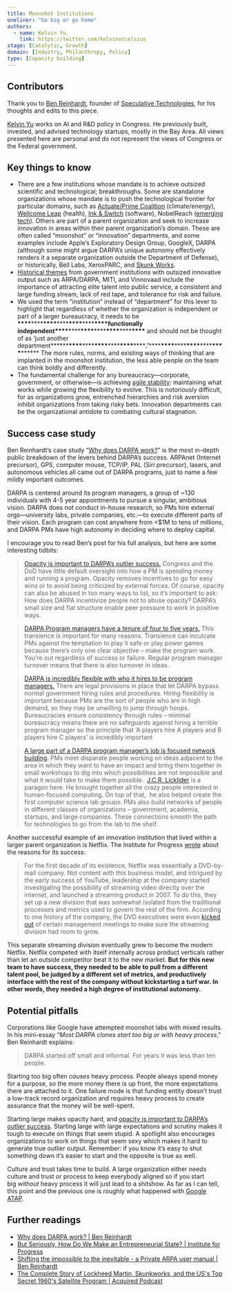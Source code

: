 ```yaml
---
title: Moonshot Institutions
oneliner: "Go big or go home"
authors:
  - name: Kelvin Yu,
    link: https://twitter.com/kelvinotcelsius
stage: [Catalytic, Growth]
domain: [Industry, Philanthropy, Policy]
type: [Capacity building]
---
```


## Contributors

Thank you to [Ben Reinhardt](https://www.elidourado.com/), founder of [Speculative Technologies](https://spec.tech/), for his thoughts and edits to this piece.

[Kelvin Yu](https://www.kelv.me/) works on AI and R&D policy in Congress. He previously built, invested, and advised technology startups, mostly in the Bay Area. All views presented here are personal and do not represent the views of Congress or the Federal government.

## Key things to know

- There are a few institutions whose mandate is to achieve outsized scientific and technological; breakthroughs. Some are standalone organizations whose mandate is to push the technological frontier for particular domains, such as [Actuate/Prime Coalition](https://www.primecoalition.org/library/actuate-climate-joins-forces-with-prime-coalition) [](https://actuateinnovation.org/)(climate/energy), [Wellcome Leap](https://wellcome.org/what-we-do/our-work/wellcome-leap) (health), [Ink & Switch](https://www.inkandswitch.com/) (software), NobelReach ([emerging tech](https://noblereachfoundation.org/)). Others are part of a parent organization and seek to increase innovation in areas within their parent organization’s domain. These are often called “moonshot” or “innovation” departments, and some examples include Apple’s Exploratory Design Group, GoogleX, DARPA (although some might argue DARPA’s unique autonomy effectively renders it a separate organization outside the Department of Defense), or historically, Bell Labs, XeroxPARC, and [Skunk Works](https://www.acquired.fm/episodes/lockheed-martin).
- [Historical themes](https://progress.institute/how-do-we-make-an-entrepreneurial-state/#:~:text=certain%20themes%20that%20repeat%20across%20case%20studies) from government institutions with outsized innovative output such as ARPA/DARPA, MITI, and Vinnovaad include the importance of attracting elite talent into public service, a consistent and large funding stream, lack of red tape, and tolerance for risk and failure.
- We used the term “institution” instead of “department” for this lever to highlight that regardless of whether the organization is independent or part of a larger bureaucracy, it needs to be **\*\*\*\***\*\*\*\***\*\*\*\***\*\*\*\***\*\*\*\***\*\*\*\***\*\*\*\***functionally independent**\*\*\*\***\*\*\*\***\*\*\*\***\*\*\*\***\*\*\*\***\*\*\*\***\*\*\*\*** and should not be thought of as ‘just another department**\*\*\*\***\*\*\*\***\*\*\*\***\*\*\*\***\*\*\*\***\*\*\*\***\*\*\*\***.’**\*\*\*\***\*\*\*\***\*\*\*\***\*\*\*\***\*\*\*\***\*\*\*\***\*\*\*\*** The more rules, norms, and existing ways of thinking that are implanted in the moonshot institution, the less able people on the team can think boldly and differently.
- The fundamental challenge for any bureaucracy—corporate, government, or otherwise—is achieving [agile stability](https://www.ucl.ac.uk/bartlett/public-purpose/publications/2019/dec/innovation-bureaucracies-how-agile-stability-creates-entrepreneurial-state): maintaining what works while growing the flexibility to evolve. This is notoriously difficult, for as organizations grow, entrenched hierarchies and risk aversion inhibit organizations from taking risky bets. Innovation departments can be the organizational antidote to combating cultural stagnation.

## Success case study

Ben Reinhardt’s case study “[Why does DARPA work?](https://benjaminreinhardt.com/wddw)” is the most in-depth public breakdown of the levers behind DARPA’s success. ARPAnet (Internet precursor), GPS, computer mouse, TCP/IP, PAL (Siri precursor), lasers, and autonomous vehicles all came out of DARPA programs, just to name a few mildly important outcomes.

DARPA is centered around its program managers, a group of ~130 individuals with 4-5 year appointments to pursue a singular, ambitious vision. DARPA does not conduct in-house research, so PMs hire external orgs—university labs, private companies, etc.—to execute different parts of their vision. Each program can cost anywhere from <$1M to tens of millions, and DARPA PMs have high autonomy in deciding where to deploy capital.

I encourage you to read Ben’s post for his full analysis, but here are some interesting tidbits:

> [Opacity is important to DARPA’s outlier success.](https://benjaminreinhardt.com/wddw#opacity_is_important_to_darpa%E2%80%99s_outlier_success) Congress and the DoD have little default oversight into how a PM is spending money and running a program. Opacity removes incentives to go for easy wins or to avoid being criticized by external forces. Of course, opacity can also be abused in too many ways to list, so it’s important to ask: How does DARPA incentivize people not to abuse opacity? DARPA’s small size and flat structure enable peer pressure to work in positive ways.

> [DARPA Program managers have a tenure of four to five years.](https://benjaminreinhardt.com/wddw#darpa_program_managers_have_a_tenure_of_four_to_five_years) This transience is important for many reasons. Transience can inculcate PMs against the temptation to play it safe or play power games because there’s only one clear objective – make the program work. You’re out regardless of success or failure. Regular program manager turnover means that there is also turnover in ideas.

> [DARPA is incredibly flexible with who it hires to be program managers.](https://benjaminreinhardt.com/wddw#darpa_is_incredibly_flexible_with_who_it_hires_to_be_program_managers) There are legal provisions in place that let DARPA bypass normal government hiring rules and procedures. Hiring flexibility is important because PMs are the sort of people who are in high demand, so they may be unwilling to jump through hoops. Bureaucracies ensure consistency through rules – minimal bureaucracy means there are no safeguards against hiring a terrible program manager so the principle that ‘A players hire A players and B players hire C players’ is incredibly important

> [A large part of a DARPA program manager’s job is focused network building](https://benjaminreinhardt.com/wddw#a_large_part_of_a_darpa_program_manager%E2%80%99s_job_is_focused_network_building). PMs meet disparate people working on ideas adjacent to the area in which they want to have an impact and bring them together in small workshops to dig into which possibilities are not impossible and what it would take to make them possible.  [J.C.R. Licklider](https://en.wikipedia.org/wiki/J._C._R._Licklider) is a paragon here. He brought together all the crazy people interested in human-focused computing. On top of that,  he also helped create the first computer science lab groups. PMs also build networks of people in different classes of organizations – government, academia, startups, and large companies. These connections smooth the path for technologies to go from the lab to the shelf.

Another successful example of an innovation institution that lived within a larger parent organization is Netflix. The Institute for Progress [wrote](https://progress.institute/how-do-we-make-an-entrepreneurial-state/) about the reasons for its success:

> For the first decade of its existence, Netflix was essentially a DVD-by-mail company. Not content with this business model, and intrigued by the early success of YouTube, leadership at the company started investigating the possibility of streaming video directly over the internet, and launched a streaming product in 2007. To do this, they set up a new division that was somewhat isolated from the traditional processes and metrics used to govern the rest of the firm. According to one history of the company, the DVD executives were even [kicked out](https://thestrategystory.com/2020/09/13/netflix-pivoting-business-model/) of certain management meetings to make sure the streaming division had room to grow.

This separate streaming division eventually grew to become the modern Netflix. Netflix competed with itself internally across product verticals rather than let an outside competitor beat it to the new market. **But for this new team to have success, they needed to be able to pull from a different talent pool, be judged by a different set of metrics, and productively interface with the rest of the company without kickstarting a turf war. In other words, they needed a high degree of institutional autonomy.**

>

## Potential pitfalls

Corporations like Google have attempted moonshot labs with mixed results. In his mini-essay “_Most DARPA clones start too big or with heavy process_,” Ben Reinhardt explains:

> DARPA started off small and informal. For years it was less than ten people.

Starting too big often *causes* heavy process. People always spend money for a purpose, so the more money there is up front, the more expectations there are attached to it. One failure mode is that funding entity doesn’t trust a low-track record organization and requires heavy process to create assurance that the money will be well-spent.

Starting large makes opacity hard, and [opacity is important to DARPA’s outlier success](https://benjaminreinhardt.com/wddw#opacity_is_important_to_darpa%E2%80%99s_outlier_success). Starting large with large expectations and scrutiny makes it tough to execute on things that seem stupid. A spotlight also encourages organizations to work on things that seem sexy which makes it hard to generate true outlier output. Remember: if you know it’s easy to shut something down it’s easier to start and the opposite is true as well.

Culture and trust takes time to build. A large organization either needs culture and trust or process to keep everybody aligned so if you start big *without* heavy process it will just lead to a shitshow. As far as I can tell, this point and the previous one is roughly what happened with [Google ATAP](https://atap.google.com/).

>

## Further readings

- [Why does DARPA work? | Ben Reinhardt](https://benjaminreinhardt.com/wddw)
- [But Seriously, How Do We Make an Entrepreneurial State? | Institute for Progress](https://progress.institute/how-do-we-make-an-entrepreneurial-state/)
- [Shifting the impossible to the inevitable - a Private ARPA user manual | Ben Reinhardt](https://benjaminreinhardt.com/parpa)
- [The Complete Story of Lockheed Martin, Skunkworks, and the US's Top Secret 1960's Satellite Program | Acquired Podcast](https://www.acquired.fm/episodes/lockheed-martin)
